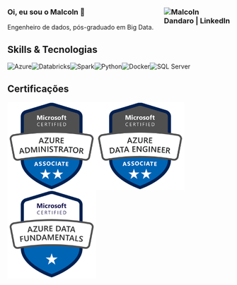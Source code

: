 ### Oi, eu sou o Malcoln 👋 [<img align="right" alt="Malcoln Dandaro | LinkedIn" width="150px" src="https://img.shields.io/badge/LinkedIn-0077B5?style=for-the-badge&logo=linkedin&logoColor=white" />][linkedin]
Engenheiro de dados, pós-graduado em Big Data.
## Skills & Tecnologias  
<img align="left" alt="Azure" widht="150px"  src="https://img.shields.io/badge/microsoft%20azure-0089D6?style=for-the-badge&logo=microsoft-azure&logoColor=white"/>
<img align="left" alt="Databricks" widht="150px"  src="https://img.shields.io/badge/Databricks-FF3621?style=for-the-badge&logo=Databricks&logoColor=white"/>
<img align="left" alt="Spark" widht="150px"  src="https://img.shields.io/badge/Apache_Spark-DADADA?style=for-the-badge&logo=apachespark&logoColor=#E35A16"/>
<img align="left" alt="Python" widht="150px"  src="https://img.shields.io/badge/Python-3776AB?style=for-the-badge&logo=python&logoColor=white"/>  
<img align="left" alt="Docker" widht="150px"  src="https://img.shields.io/badge/Docker-2CA5E0?style=for-the-badge&logo=docker&logoColor=white"/>
<img align="left" alt="SQL Server" widht="150px" src="https://img.shields.io/badge/Microsoft_SQL_Server-CC2927?style=for-the-badge&logo=microsoft-sql-server&logoColor=white"/>
<br/>

## Certificações  
<a href = 'https://www.credly.com/badges/a1798d8a-5724-454d-ac0d-779107cd3ae4'><img align="left" alt="Azure AZ-104" widht="200px" height="200px" src="https://github.com/malcolndandaro/malcolndandaro/blob/main/img/azure-administrator-associate-600x600.png" /> </a>
<a href = 'https://www.credly.com/badges/a4e94ba5-24a7-4fbc-9579-9c74abcb4e51'><img align="left" alt="Azure DP-203" widht="200px" height="200px" src="https://github.com/malcolndandaro/malcolndandaro/blob/main/img/azure-data-engineer-associate-600x600.png" /> </a>
<a href = 'https://www.credly.com/badges/a71fa781-177f-478c-aabb-1f37b4dded96?source=linked_in_profile'><img align="left" alt="Azure DP-900" widht="200px" height="200px" src="https://github.com/malcolndandaro/malcolndandaro/blob/main/img/azure-data-fundamental.png" /> </a>

[linkedin]: https://www.linkedin.com/in/malcolndandaro/
